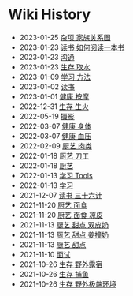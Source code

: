 # Wiki History

- 2023-01-25        [杂项 家族关系图](/0100_杂项_家族关系图)
- 2023-01-23        [读书 如何阅读一本书](/0099_读书_如何阅读一本书)
- 2023-01-23        [沟通](/0097_沟通)
- 2023-01-23        [生存 取水](/0098_生存_取水)
- 2023-01-09        [学习 方法](/0096_学习_方法)
- 2023-01-02        [读书](/0095_读书)
- 2023-01-01        [健康 按摩](/0094_健康_按摩)
- 2022-12-31        [生存 生火](/0093_生存_生火)
- 2022-05-19        [摄影](/0089_摄影)
- 2022-03-07        [健康 身体](/0087_健康_身体)
- 2022-03-07        [健康 血压](/0088_健康_血压)
- 2022-02-09        [厨艺 肉类](/0086_厨艺_肉类)
- 2022-01-18        [厨艺 刀工](/0085_厨艺_刀工)
- 2022-01-18        [厨艺](/0084_厨艺)
- 2022-01-13        [学习 Tools](/0083_学习_Tools)
- 2022-01-13        [学习](/0082_学习)
- 2021-12-07        [读书 三十六计](/0081_读书_三十六计)
- 2021-11-20        [厨艺 面食](/0079_厨艺_面食)
- 2021-11-20        [厨艺 面食 凉皮](/0080_厨艺_面食_凉皮)
- 2021-11-13        [厨艺 甜点 双皮奶](/0077_厨艺_甜点_双皮奶)
- 2021-11-13        [厨艺 甜点 姜撞奶](/0078_厨艺_甜点_姜撞奶)
- 2021-11-13        [厨艺 甜点](/0076_厨艺_甜点)
- 2021-11-10        [面试](/0075_面试)
- 2021-10-26        [生存 野外露宿](/0074_生存_野外露宿)
- 2021-10-26        [生存 捕鱼](/0073_生存_捕鱼)
- 2021-10-26        [生存 野外极端环境](/0072_生存_野外极端环境)
